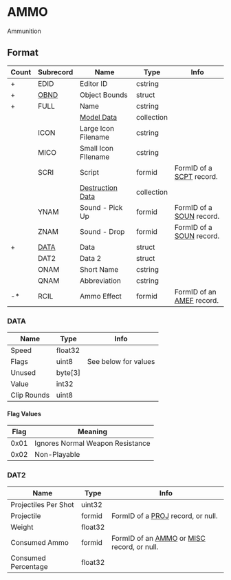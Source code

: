 AMMO
====

Ammunition

## Format

Count | Subrecord | Name | Type | Info
------|-------|------|------|-----
\+ | EDID | Editor ID | cstring |
\+ | [OBND](Subrecords/OBND.md) | Object Bounds | struct |
\+ | FULL | Name | cstring |
| | | [Model Data](Subrecords/Model.md) | collection |
| | ICON | Large Icon Filename | cstring |
| | MICO | Small Icon FIlename | cstring |
| | SCRI | Script | formid | FormID of a [SCPT](SCPT.md) record.
| | | [Destruction Data](Subrecords/Destruction.md) | collection |
| | YNAM | Sound - Pick Up | formid | FormID of a [SOUN](SOUN.md) record.
| | ZNAM | Sound - Drop | formid | FormID of a [SOUN](SOUN.md) record.
\+ | [DATA](#data) | Data | struct |
| | DAT2 | Data 2 | struct |
| | ONAM | Short Name | cstring |
| | QNAM | Abbreviation | cstring |
-* | RCIL | Ammo Effect | formid | FormID of an [AMEF](AMEF.md) record.

### DATA

Name | Type | Info
-----|------|-----
Speed | float32 |
Flags | uint8 | See below for values
Unused | byte[3] |
Value | int32 |
Clip Rounds | uint8 |

#### Flag Values

Flag | Meaning
-----|--------
0x01 | Ignores Normal Weapon Resistance
0x02 | Non-Playable

### DAT2

Name | Type | Info
-----|------|-----
Projectiles Per Shot | uint32 |
Projectile | formid | FormID of a [PROJ](PROJ.md) record, or null.
Weight | float32 |
Consumed Ammo | formid | FormID of an [AMMO](AMMO.md) or [MISC](MISC.md) record, or null.
Consumed Percentage | float32 |
